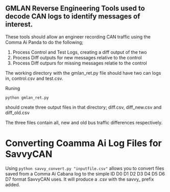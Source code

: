 ## GMLAN Reverse Engineering Tools used to decode CAN logs to identify messages of interest. 

These tools should allow an engineer recording CAN traffic using the Comma Ai Panda to do the following; 
1. Process Control and Test Logs, creating a diff output of the two 
2. Process Diff outputs for new messages relative to the control
3. Process Diff outpurs for missing messages relatie to the control 

The working directory with the gmlan_ret.py file should have two can logs in, control.csv and test.csv. 

Runing 
```
python gmlan_ret.py 
```
should create three output files in that directory; diff.csv, diff_new.csv and diff_old.csv 

The three files contain all, new and old bus traffic differences respectively. 

# Converting Coamma Ai Log Files for SavvyCAN 

Using ```python savvy_convert.py "inputfile.csv"``` allows you to convert files saved from a Comma Ai Cabana log to the simple ID D0 D1 D2 D3 D4 D5 D6 D7 format SavvyCAN uses. It will produce a .csv with the savvy_ prefix added. 


